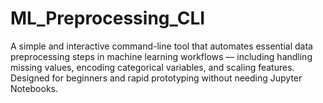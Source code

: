 # ML_Preprocessing_CLI
A simple and interactive command-line tool that automates essential data preprocessing steps in machine learning workflows — including handling missing values, encoding categorical variables, and scaling features. Designed for beginners and rapid prototyping without needing Jupyter Notebooks.
